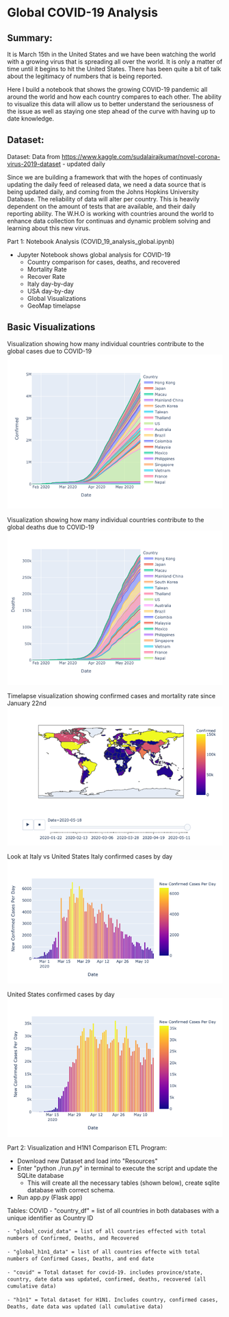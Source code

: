 # Global COVID-19 Analysis

## Summary:
It is March 15th in the United States and we have been watching the world with a growing virus that is spreading all over the world. It is only a matter of time until it begins to hit the United States. There has been quite a bit of talk about the legitimacy of numbers that is being reported.

Here I build a notebook that shows the growing COVID-19 pandemic all around the world and how each country compares to each other. The ability to visualize this data will allow us to better understand the seriousness of the issue as well as staying one step ahead of the curve with having up to date knowledge.

## Dataset:
Dataset: Data from https://www.kaggle.com/sudalairajkumar/novel-corona-virus-2019-dataset - updated daily

Since we are building a framework that with the hopes of continuasly updating the daily feed of released data, we need a data source that is being updated daily, and coming from the Johns Hopkins University Database. The reliability of data will alter per country. This is heavily dependent on the amount of tests that are available, and their daily reporting ability. The W.H.O is working with countries around the world to enhance data collection for continuas and dynamic problem solving and learning about this new virus.

Part 1: Notebook Analysis (COVID_19_analysis_global.ipynb)
- Jupyter Notebook shows global analysis for COVID-19
  - Country comparison for cases, deaths, and recovered
  - Mortality Rate
  - Recover Rate
  - Italy day-by-day
  - USA day-by-day
  - Global Visualizations
  - GeoMap timelapse

## Basic Visualizations

Visualization showing how many individual countries contribute to the global cases due to COVID-19
![](images/global_confirmed_cases_by_country.png)

Visualization showing how many individual countries contribute to the global deaths due to COVID-19
![](images/global_confirmed_deaths_by_country.png)


Timelapse visualization showing confirmed cases and mortality rate since January 22nd
![](images/geomap_cases.png)

Look at Italy vs United States
Italy confirmed cases by day
![](images/italy_cases_by_day.png)

United States confirmed cases by day
![](images/us_confirmed_cases_by_day.png)

Part 2: Visualization and H1N1 Comparison
ETL Program:
 - Download new Dataset and load into "Resources"
 - Enter "python ./run.py" in terminal to execute the script and update the SQLite database
    - This will create all the necessary tables (shown below), create sqlite database with correct schema.
 - Run app.py (Flask app)

Tables:
COVID
    - "country_df" = list of all countries in both databases with a unique identifier as Country ID

    - "global_covid_data" = list of all countries effected with total numbers of Confirmed, Deaths, and Recovered
    
    - "global_h1n1_data" = list of all countries effecte with total numbers of Confirmed Cases, Deaths, and end date
    
    - "covid" = Total dataset for covid-19. includes province/state, country, date data was updated, confirmed, deaths, recovered (all cumulative data)
    
    - "h1n1" = Total dataset for H1N1. Includes country, confirmed cases, Deaths, date data was updated (all cumulative data)
    
